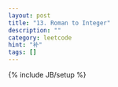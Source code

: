 ```yaml
---
layout: post
title: "13. Roman to Integer"
description: ""
category: leetcode
hint: "补"
tags: []
---
```

{% include JB/setup %}
